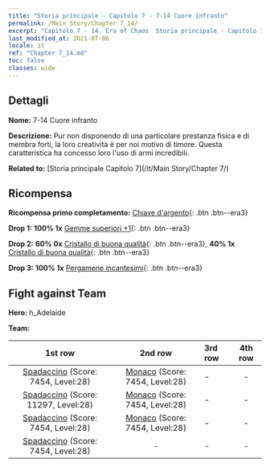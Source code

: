 ```yaml
---
title: "Storia principale - Capitolo 7 - 7-14 Cuore infranto"
permalink: /Main Story/Chapter 7_14/
excerpt: "Capitolo 7 - 14. Era of Chaos  Storia principale - Capitolo 7_14. 7-14 Cuore infranto"
last_modified_at: 2021-07-06
locale: it
ref: "Chapter 7_14.md"
toc: false
classes: wide
---
```


## Dettagli

 **Nome:** 7-14 Cuore infranto

 **Descrizione:** Pur non disponendo di una particolare prestanza fisica e di membra forti, la loro creatività è per noi motivo di timore. Questa caratteristica ha concesso loro l'uso di armi incredibili.

 **Related to:** [Storia principale Capitolo 7](/it/Main Story/Chapter 7/)

## Ricompensa

 **Ricompensa primo completamento:** [Chiave d'argento](/ItemsIT/con_693/){: .btn .btn--era3}

 **Drop 1:** **100% 1x** [Gemme superiori +1](/ItemsIT/mat_23/){: .btn .btn--era3}

 **Drop 2:** **60% 0x** [Cristallo di buona qualità](/ItemsIT/mat_17/){: .btn .btn--era3}, **40% 1x** [Cristallo di buona qualità](/ItemsIT/mat_17/){: .btn .btn--era3}

 **Drop 3:** **100% 1x** [Pergamene incantesimi](/ItemsIT/con_694/){: .btn .btn--era3}


## Fight against Team
 **Hero:** h_Adelaide

 **Team:**


  | 1st row | 2nd row | 3rd row | 4th row |
  |:----:|:----:|:----|:----:|
  | [Spadaccino](/it/units/Swordsman/) (Score: 7454, Level:28)  | [Monaco](/it/units/Monk/) (Score: 7454, Level:28)  | - | - |
  | [Spadaccino](/it/units/Swordsman/) (Score: 11297, Level:28)  | [Monaco](/it/units/Monk/) (Score: 7454, Level:28)  | - | - |
  | [Spadaccino](/it/units/Swordsman/) (Score: 7454, Level:28)  | [Monaco](/it/units/Monk/) (Score: 7454, Level:28)  | - | - |
  | [Spadaccino](/it/units/Swordsman/) (Score: 7454, Level:28)  | - | - | - |


